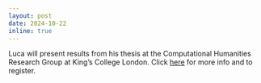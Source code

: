 ```yaml
---
layout: post
date: 2024-10-22
inline: true
---
```


Luca will present results from his thesis at the Computational Humanities Research Group at King’s College London. Click [here](https://www.kcl.ac.uk/events/gender-coded-sound-analysing-the-gendering-of-music-in-toy-commercials-via-multi-task-learning) for more info and to register.
